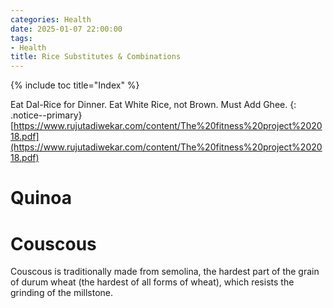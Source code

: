 ```yaml
---
categories: Health
date: 2025-01-07 22:00:00
tags:
- Health
title: Rice Substitutes & Combinations
---
```


{% include toc title="Index" %}

Eat Dal-Rice for Dinner. Eat White Rice, not Brown. Must Add Ghee. 
{: .notice--primary}
[https://www.rujutadiwekar.com/content/The%20fitness%20project%202018.pdf](https://www.rujutadiwekar.com/content/The%20fitness%20project%202018.pdf)


# Quinoa

# Couscous
Couscous is traditionally made from semolina, the hardest part of the grain of 
durum wheat (the hardest of all forms of wheat), which resists the grinding of the millstone.